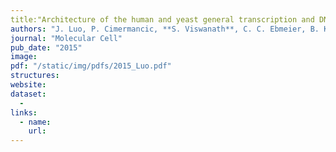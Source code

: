 ```yaml
---
title:"Architecture of the human and yeast general transcription and DNA repair factor TFIIH,"
authors: "J. Luo, P. Cimermancic, **S. Viswanath**, C. C. Ebmeier, B. Kim, M. Dehecq, V. Raman, C.H. Greenberg, R. Pellarin, A. Sali, D. Taatjes, S. Hahn, J. Ranish"
journal: "Molecular Cell"
pub_date: "2015"
image: 
pdf: "/static/img/pdfs/2015_Luo.pdf"
structures:
website: 
dataset:
  - 
links:
  - name: 
    url: 
---
```

